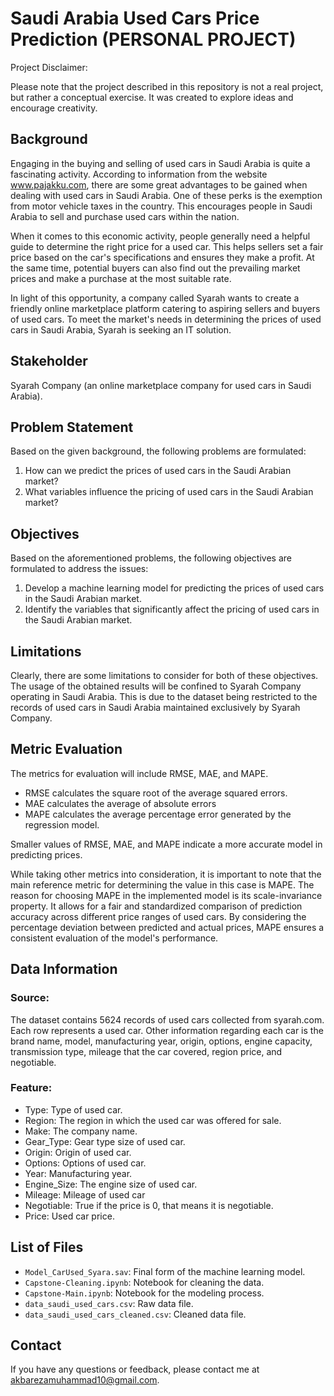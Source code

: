 # Saudi Arabia Used Cars Price Prediction (PERSONAL PROJECT)
Project Disclaimer:

Please note that the project described in this repository is not a real project, but rather a conceptual exercise. It was created to explore ideas and encourage creativity.

## Background
Engaging in the buying and selling of used cars in Saudi Arabia is quite a fascinating activity. According to information from the website www.pajakku.com, there are some great advantages to be gained when dealing with used cars in Saudi Arabia. One of these perks is the exemption from motor vehicle taxes in the country. This encourages people in Saudi Arabia to sell and purchase used cars within the nation.

When it comes to this economic activity, people generally need a helpful guide to determine the right price for a used car. This helps sellers set a fair price based on the car's specifications and ensures they make a profit. At the same time, potential buyers can also find out the prevailing market prices and make a purchase at the most suitable rate.

In light of this opportunity, a company called Syarah wants to create a friendly online marketplace platform catering to aspiring sellers and buyers of used cars. To meet the market's needs in determining the prices of used cars in Saudi Arabia, Syarah is seeking an IT solution.

## Stakeholder
Syarah Company (an online marketplace company for used cars in Saudi Arabia).

## Problem Statement
Based on the given background, the following problems are formulated:
1. How can we predict the prices of used cars in the Saudi Arabian market?
2. What variables influence the pricing of used cars in the Saudi Arabian market?

## Objectives
Based on the aforementioned problems, the following objectives are formulated to address the issues:
1. Develop a machine learning model for predicting the prices of used cars in the Saudi Arabian market.
2. Identify the variables that significantly affect the pricing of used cars in the Saudi Arabian market.

## Limitations
Clearly, there are some limitations to consider for both of these objectives. The usage of the obtained results will be confined to Syarah Company operating in Saudi Arabia. This is due to the dataset being restricted to the records of used cars in Saudi Arabia maintained exclusively by Syarah Company.

## Metric Evaluation

The metrics for evaluation will include RMSE, MAE, and MAPE.
- RMSE calculates the square root of the average squared errors.
- MAE calculates the average of absolute errors
- MAPE calculates the average percentage error generated by the regression model.

Smaller values of RMSE, MAE, and MAPE indicate a more accurate model in predicting prices.

While taking other metrics into consideration, it is important to note that the main reference metric for determining the value in this case is MAPE. The reason for choosing MAPE in the implemented model is its scale-invariance property. It allows for a fair and standardized comparison of prediction accuracy across different price ranges of used cars. By considering the percentage deviation between predicted and actual prices, MAPE ensures a consistent evaluation of the model's performance.

## Data Information

### Source:

The dataset contains 5624 records of used cars collected from syarah.com. Each row represents a used car. Other information regarding each car is the brand name, model, manufacturing year, origin, options, engine capacity, transmission type, mileage that the car covered, region price, and negotiable.

### Feature:

- Type: Type of used car.
- Region: The region in which the used car was offered for sale.
- Make: The company name.
- Gear_Type: Gear type size of used car.
- Origin: Origin of used car.
- Options: Options of used car.
- Year: Manufacturing year.
- Engine_Size: The engine size of used car.
- Mileage: Mileage of used car	
- Negotiable: True if the price is 0, that means it is negotiable.
- Price: Used car price.

## List of Files
- `Model_CarUsed_Syara.sav`: Final form of the machine learning model.
- `Capstone-Cleaning.ipynb`: Notebook for cleaning the data.
- `Capstone-Main.ipynb`: Notebook for the modeling process.
- `data_saudi_used_cars.csv`: Raw data file.
- `data_saudi_used_cars_cleaned.csv`: Cleaned data file.

## Contact
If you have any questions or feedback, please contact me at akbarezamuhammad10@gmail.com.
